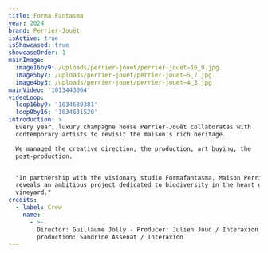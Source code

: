 ```yaml
---
title: Forma Fantasma
year: 2024
brand: Perrier-Jouët
isActive: true
isShowcased: true
showcaseOrder: 1
mainImage:
  image16by9: /uploads/perrier-jouet/perrier-jouet–16_9.jpg
  image5by7: /uploads/perrier-jouet/perrier-jouet–5_7.jpg
  image4by3: /uploads/perrier-jouet/perrier-jouet–4_3.jpg
mainVideo: '1013443064'
videoLoop:
  loop16by9: '1034630381'
  loop9by16: '1034631520'
introduction: >
  Every year, luxury champagne house Perrier-Jouët collaborates with
  contemporary artists to revisit the maison's rich heritage.

  We managed the creative direction, the production, art buying, the
  post-production.


  "In partnership with the visionary studio Formafantasma, Maison Perrier-Jouët
  reveals an ambitious project dedicated to biodiversity in the heart of its
  vineyard."
credits:
  - label: Crew
    name:
      - >-
        Director: Guillaume Jolly - Producer: Julien Joud / Interaxion - Head of
        production: Sandrine Assenat / Interaxion
---
```


